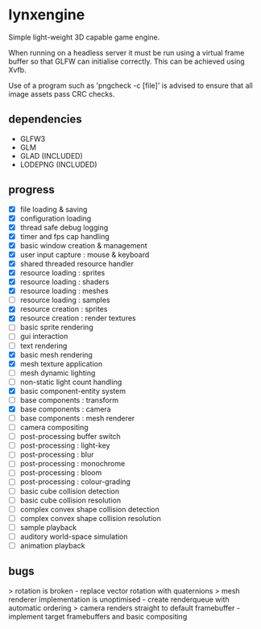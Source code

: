 # lynxengine

Simple light-weight 3D capable game engine.

When running on a headless server it must be run using a virtual frame buffer so that GLFW can initialise correctly.
This can be achieved using Xvfb.

Use of a program such as 'pngcheck -c [file]' is advised to ensure that all image assets pass CRC checks.

## dependencies

- GLFW3
- GLM
- GLAD (INCLUDED)
- LODEPNG (INCLUDED)

## progress

- [x] file loading & saving
- [x] configuration loading
- [x] thread safe debug logging
- [x] timer and fps cap handling
- [x] basic window creation & management
- [x] user input capture : mouse & keyboard
- [x] shared threaded resource handler
- [x] resource loading : sprites
- [x] resource loading : shaders
- [x] resource loading : meshes
- [ ] resource loading : samples
- [x] resource creation : sprites
- [x] resource creation : render textures
- [ ] basic sprite rendering
- [ ] gui interaction
- [ ] text rendering
- [x] basic mesh rendering
- [x] mesh texture application
- [ ] mesh dynamic lighting
- [ ] non-static light count handling
- [x] basic component-entity system
- [ ] base components : transform
- [x] base components : camera
- [ ] base components : mesh renderer
- [ ] camera compositing
- [ ] post-processing buffer switch
- [ ] post-processing : light-key
- [ ] post-processing : blur
- [ ] post-processing : monochrome
- [ ] post-processing : bloom
- [ ] post-processing : colour-grading
- [ ] basic cube collision detection
- [ ] basic cube collision resolution
- [ ] complex convex shape collision detection
- [ ] complex convex shape collision resolution
- [ ] sample playback
- [ ] auditory world-space simulation
- [ ] animation playback

## bugs

\> rotation is broken - replace vector rotation with quaternions
\> mesh renderer implementation is unoptimised - create renderqueue with automatic ordering
\> camera renders straight to default framebuffer - implement target framebuffers and basic compositing